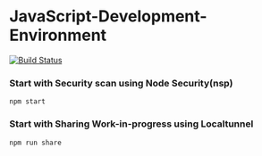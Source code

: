 # JavaScript-Development-Environment

[![Build Status](https://travis-ci.org/YavorYanchev/JavaScript-Development-Environment.svg?branch=master)](https://travis-ci.org/YavorYanchev/JavaScript-Development-Environment)

### Start with Security scan using Node Security(nsp)
`npm start`

### Start with Sharing Work-in-progress using Localtunnel
`npm run share`
